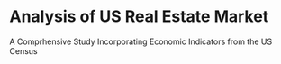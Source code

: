 # Analysis of US Real Estate Market
 A Comprhensive Study Incorporating Economic Indicators from the US Census
